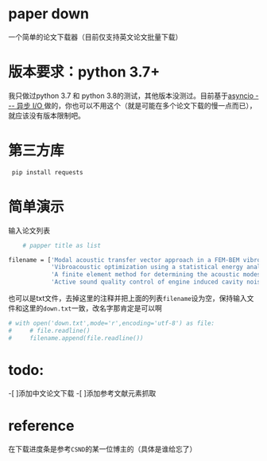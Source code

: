 # paper down

一个简单的论文下载器（目前仅支持英文论文批量下载）

# 版本要求：python 3.7+ 

我只做过python 3.7 和 python 3.8的测试，其他版本没测过。目前基于[asyncio --- 异步 I/O ](https://docs.python.org/zh-cn/3/library/asyncio-task.html)
做的，你也可以不用这个（就是可能在多个论文下载的慢一点而已），就应该没有版本限制吧。

# 第三方库

```bash
 pip install requests
```

# 简单演示

输入论文列表
```bash
    # papper title as list

filename = ['Modal acoustic transfer vector approach in a FEM-BEM vibro-acoustic analysis',
            'Vibroacoustic optimization using a statistical energy analysis model',
            'A finite element method for determining the acoustic modes of irregular shaped cavities',
            'Active sound quality control of engine induced cavity noise']
```
也可以是txt文件，去掉这里的注释并把上面的列表`filename`设为空，保持输入文件和这里的`down.txt`一致，改名字那肯定是可以啊

```bash
# with open('down.txt',mode='r',encoding='utf-8') as file:
#     # file.readline()
#     filename.append(file.readline())
```

# todo:

-[ ]添加中文论文下载
-[ ]添加参考文献元素抓取

# reference

在下载进度条是参考`CSND`的某一位博主的（具体是谁给忘了）

